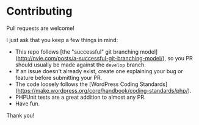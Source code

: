 # Contributing

Pull requests are welcome!

I just ask that you keep a few things in mind:

- This repo follows [the "successful" git branching model]
(http://nvie.com/posts/a-successful-git-branching-model/), so you PR should usually
be made against the `develop` branch.
- If an issue doesn't already exist, create one explaining your bug or feature before
submitting your PR.
- The code loosely follows the [WordPress Coding Standards]
(https://make.wordpress.org/core/handbook/coding-standards/php/).
- PHPUnit tests are a great addition to almost any PR.
- Have fun.

Thank you!
